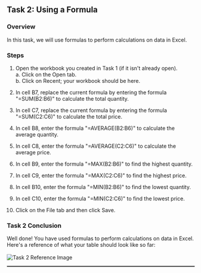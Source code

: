 ## Task 2: Using a Formula

### Overview

In this task, we will use formulas to perform calculations on data in Excel.

### Steps

1. Open the workbook you created in Task 1 (if it isn't already open).
<br>a. Click on the Open tab.
<br>b. Click on Recent; your workbook should be here.

2. In cell B7, replace the current formula by entering the formula "=SUM(B2:B6)" to calculate the total quantity.
3. In cell C7, replace the current formula by entering the formula "=SUM(C2:C6)" to calculate the total price.
4. In cell B8, enter the formula "=AVERAGE(B2:B6)" to calculate the average quantity.
5. In cell C8, enter the formula "=AVERAGE(C2:C6)" to calculate the average price.
6. In cell B9, enter the formula "=MAX(B2:B6)" to find the highest quantity.
7. In cell C9, enter the formula "=MAX(C2:C6)" to find the highest price.
8. In cell B10, enter the formula "=MIN(B2:B6)" to find the lowest quantity.
9. In cell C10, enter the formula "=MIN(C2:C6)" to find the lowest price.
10. Click on the File tab and then click Save.

### Task 2 Conclusion

Well done! You have used formulas to perform calculations on data in Excel. Here's a reference of what your table should look like so far:
<br>
<br>
![Task 2 Reference Image](Task2Reference.png "Task 2 Reference Image")

<hr style="border:1px solid gray">
